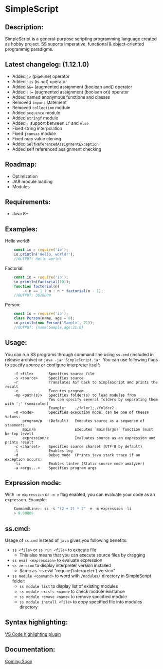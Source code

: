 # SimpleScript
## Description:
SimpleScript is a general-purpose scripting programming language created as hobby project.
SS suports imperative, functional & object-oriented programmig paradigms.
## Latest changelog: (1.12.1.0)
* Added `|>` (pipeline) operator
* Added `!is` (is not) operator
* Added `&&=` (augmented assignment (boolean and)) operator
* Added `||=` (augmented assignment (boolean or)) operator
* Added named anonymous functions and classes
* Removed `import` statement
* Removed `collection` module
* Added `sequence` module
* Added `stringf` module
* Added `;` support between `if` and `else`
* Fixed string interpolation
* Fixed `jcanvas` module
* Fixed map value cloning
* Added `SelfReferencedAssignmentException`
* Added self referenced assignment checking
## Roadmap:
* Optimization
* JAR module loading
* Modules
## Requirements:
+ Java 8+
## Examples:
Hello world!:  
```js
    const io = require('io');
    io.println('Hello, world!');
    //OUTPUT: Hello world!
```
Factorial:  
```js
    const io = require('io');
    io.println(factorial(10));
    function factorial(n)
        -> n == 1 ? n : n * factorial(n - 1);
    //OUTPUT: 3628800
```
Person:  
```js
    const io = require('io');
    class Person(name, age = 0);
    io.println(new Person('Sample', 21));
    //OUTPUT: {name:Sample,age:21.0}
```
## Usage:
You can run SS programs through command line using `ss.cmd` (included in release archive) or `java -jar SimpleScript.jar`.
You can use following flags to specify source or configure interpreter itself:
```
    -f <file>       Specifies source file
    -s <source>     Specifies source
    -r              Translates AST back to SimpleScript and prints the result
    -e              Executes program
    -mp <path(s)>   Specifies folder(s) to load modules from
                    You can specify several folders by separating them with ';' (semicolon)
                    Example:    ./foler1;./folder2
    -m <mode>       Specifies execution mode, can be one of theese values:
        program/p   (Default)   Executes source as a sequence of staements
        main/m                  Executes `main(args)` function (must be top-level)
        expression/e            Evaluates source as an expression and prints result
    -c <charset>    Specifies source charset (UTF-8 by default)
    -l              Enables log
    -d              Debug mode  (Prints java stack trace if an exception occurs)
    -li             Enables linter (Static source code analyzer)
    -a <args...>    Specifies program args
```
## Expression mode:
With `-m expression` or `-m e` flag enabled, you can evaluate your code as an expresson.
Example:
```js
    CommandLine>: ss -s "(2 + 2) * 2" -e -m expression -li
    > 8.00000
```
## ss.cmd:
Usage of `ss.cmd` instead of `java` gives you following benefits:
* `ss <file>` or `ss run <file>` to execute file  
    * This also means that you can execute source files by dragging
* `ss eval <expression>` to evaluate expression
* `ss version` to display interpreter version installed
    * Same as `ss eval "require('interpreter').version"
* `ss module <command>` to word with `/modules/` directory in SimpleScript folder:
    * `ss module list` to display list of existing modules
    * `ss module exists <name>` to check module existance
    * `ss module remove <name>` to remove specified module
    * `ss module install <file>` to copy specified file into modules directory
## Syntax highlighting:
[VS Code highlighting plugin](https://marketplace.visualstudio.com/items?itemName=4erem6a.ss)
## Documentation:
[Coming Soon]()